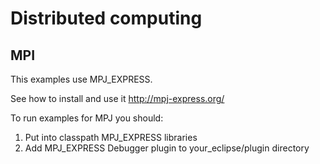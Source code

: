 # Distributed computing
## MPI
This examples use MPJ_EXPRESS. 

See how to install and use it http://mpj-express.org/

To run examples for MPJ you should:
1. Put into classpath MPJ_EXPRESS libraries
2. Add MPJ_EXPRESS Debugger plugin to your_eclipse/plugin directory
